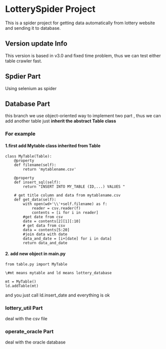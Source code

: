 # LotterySpider Project

This is a spider project for getting data automatically from lottery website and sending it to database.

## Version update Info
This version is based in v3.0 and fixed time problem, thus we can test either table crawler fast.


## Spdier Part

Using selenium as spider


## Database Part

this branch we use object-oriented way to implement two part , thus we can add another table just **inherit the abstract Table class**

### For example

#### 1.first add Mytable class inherited from Table
```python3
class MyTable(Table):
	@property
	def filename(self):
		return 'mytablename.csv'

	@property
	def insert_sql(self):
		return "INSERT INTO MY_TABLE (ID,...) VALUES "

	# get title column and data from mytablename.csv
	def get_data(self):
		with open(wd+'\\'+self.filename) as f:
			reader = csv.reader(f)
			contents = [i for i in reader]
		#get date from csv
		date = contents[2][1][:10]
		# get data from csv
		data = contents[5:20]
		#join data with date
		data_and_date = [i+[date] for i in data]
		return data_and_date

```

#### 2. add new object in main.py

```python3 
from table.py import MyTable

\#mt means mytable and ld means lottery_database

mt = MyTable()
ld.addTable(mt)

```
and you just call ld.insert_date and everything is ok


### lottery_util Part

deal with the csv file 

### operate_oracle Part

deal with the oracle database
